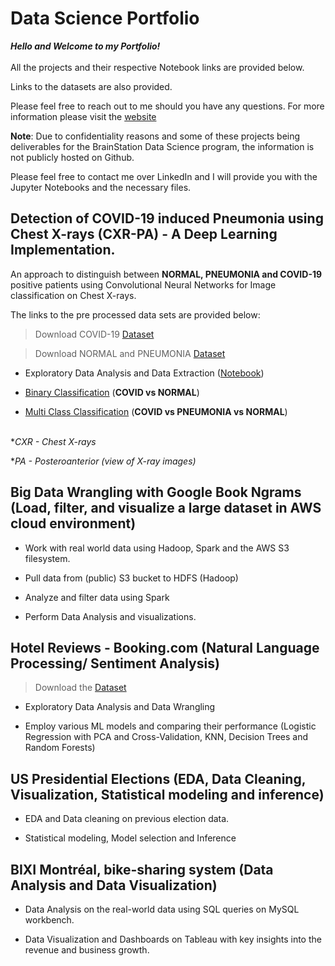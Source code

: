# Data Science Portfolio 

***Hello and Welcome to my Portfolio!***                         
\
All the projects and their respective Notebook links are provided below.

Links to the datasets are also provided. 

Please feel free to reach out to me should you have any questions. For more information please visit the [website](https://www.saikrishnadandamudi.com)


**Note**: Due to confidentiality reasons and some of these projects being deliverables for the BrainStation Data Science program, the information is not publicly hosted on Github. 

Please feel free to contact me over LinkedIn and I will provide you with the Jupyter Notebooks and the necessary files.



## **Detection of COVID-19 induced Pneumonia using Chest X-rays (CXR-PA)**  - A Deep Learning Implementation. 

An approach to distinguish between **NORMAL, PNEUMONIA and COVID-19** positive patients using Convolutional Neural Networks for Image classification on Chest X-rays.

The links to the pre processed data sets are provided below:

> Download COVID-19 [Dataset](https://github.com/ieee8023/covid-chestxray-dataset)

> Download NORMAL and PNEUMONIA [Dataset](https://www.kaggle.com/paultimothymooney/chest-xray-pneumonia)

* Exploratory Data Analysis and Data Extraction ([Notebook](https://github.com/SaikrishnaDandamudi/BrainStation-Capstone-Project/blob/master/Notebooks/EDA_and_Data_Extraction.ipynb))

* [Binary Classification](https://github.com/SaikrishnaDandamudi/BrainStation-Capstone-Project/blob/master/Binary_Classification_Modeling.ipynb) (**COVID vs NORMAL**)

* [Multi Class Classification](https://github.com/SaikrishnaDandamudi/BrainStation-Capstone-Project/blob/master/Multi_Class_Classification.ipynb)
(**COVID vs PNEUMONIA vs NORMAL**)

\
   **CXR - Chest X-rays*

   **PA - Posteroanterior (view of X-ray images)*


## Big Data Wrangling with Google Book Ngrams    (Load, filter, and visualize a large dataset in AWS cloud environment)

* Work with real world data using Hadoop, Spark and the AWS S3 filesystem.

* Pull data from (public) S3 bucket to HDFS (Hadoop)

* Analyze and filter data using Spark

* Perform Data Analysis and visualizations. 

## Hotel Reviews - Booking.com                         (Natural Language Processing/ Sentiment Analysis)

> Download the [Dataset](https://www.kaggle.com/jiashenliu/515k-hotel-reviews-data-in-europe)

* Exploratory Data Analysis and Data Wrangling

* Employ various ML models and comparing their performance (Logistic Regression with PCA and Cross-Validation, KNN, Decision Trees and Random Forests)

## US Presidential Elections (EDA, Data Cleaning, Visualization, Statistical modeling and inference)

* EDA and Data cleaning on previous election data.

* Statistical modeling, Model selection and Inference


## BIXI Montréal, bike-sharing system (Data Analysis and Data Visualization)

* Data Analysis on the real-world data using SQL queries on MySQL workbench. 

* Data Visualization and Dashboards on Tableau with key insights into the revenue and business growth.